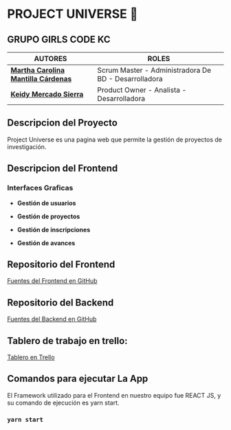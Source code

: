 # **PROJECT UNIVERSE 🚀**
## **GRUPO GIRLS CODE KC**

|**AUTORES** | **ROLES** | 
|---| ---| 
|**[Martha Carolina Mantilla Cárdenas](https://github.com/carolinamantilla)**  | Scrum Master - Administradora De BD - Desarrolladora |
|**[Keidy Mercado Sierra](https://github.com/kemesy07)**  | Product Owner - Analista - Desarrolladora |

## **Descripcion del Proyecto**
Project Universe es una pagina web que permite la gestión de proyectos de investigación. 

## **Descripcion del Frontend**
### **Interfaces Graficas**
 * **Gestión de usuarios**

 * **Gestión de proyectos**

 * **Gestión de inscripciones**

 * **Gestión de avances**

## **Repositorio del Frontend**
[Fuentes del Frontend en GitHub](https://github.com/GirlsCodeKCA/project_girlscodekca)

## **Repositorio del Backend**
[Fuentes del Backend en GitHub](https://github.com/GirlsCodeKCA/back_project_girlscodekca)

## Tablero de trabajo en trello:
[Tablero en Trello](https://trello.com/b/E8PLlLxf/website-to-manage-research-projects)

## **Comandos para ejecutar La App**
El Framework utilizado para el Frontend en nuestro equipo fue REACT JS, y su comando de ejecución es yarn start.

### `yarn start`


